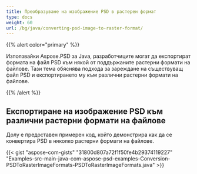 ```yaml
---
title: Преобразуване на изображение PSD в растерен формат
type: docs
weight: 60
url: /bg/java/converting-psd-image-to-raster-format/
---
```


{{% alert color="primary" %}}

Използвайки Aspose.PSD за Java, разработчиците могат да експортират формата на файл PSD към някой от поддържаните растерни формати на файлове. Тази тема обяснява подхода за зареждане на съществуващ файл PSD и експортирането му към различни растерни формати на файлове.

{{% /alert %}}
## **Експортиране на изображение PSD към различни растерни формати на файлове**
Долу е предоставен примерен код, който демонстрира как да се конвертира PSD в няколко растерни формати на файлове.



{{< gist "aspose-com-gists" "31800d807a72f1f50fe4b29374119227" "Examples-src-main-java-com-aspose-psd-examples-Conversion-PSDToRasterImageFormats-PSDToRasterImageFormats.java" >}}

